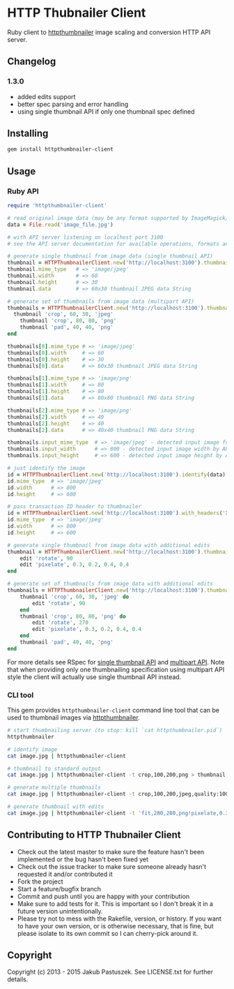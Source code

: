 # HTTP Thubnailer Client

Ruby client to [httpthumbnailer](http://github.com/jpastuszek/httpthumbnailer) image scaling and conversion HTTP API server.

## Changelog

### 1.3.0
* added edits support
* better spec parsing and error handling
* using single thumbnail API if only one thumbnail spec defined

## Installing

```bash
gem install httpthumbnailer-client
```

## Usage

### Ruby API

```ruby
require 'httpthumbnailer-client'

# read original image data (may be any format supported by ImageMagick/GraphicsMagick installation on the server)
data = File.read('image_file.jpg')

# with API server listening on localhost port 3100
# see the API server documentation for available operations, formats and options

# generate single thumbnail from image data (single thumbnail API)
thumbnail = HTTPThumbnailerClient.new('http://localhost:3100').thumbnail(data, 'crop', 60, 30, 'jpeg')
thumbnail.mime_type   # => 'image/jpeg'
thumbnail.width       # => 60
thumbnail.height      # => 30
thumbnail.data        # => 60x30 thumbnail JPEG data String

# generate set of thumbnails from image data (multipart API)
thumbnails = HTTPThumbnailerClient.new('http://localhost:3100').thumbnail(data) do
  thumbnail 'crop', 60, 30, 'jpeg'
	thumbnail 'crop', 80, 80, 'png'
	thumbnail 'pad', 40, 40, 'png'
end

thumbnails[0].mime_type # => 'image/jpeg'
thumbnails[0].width     # => 60
thumbnails[0].height    # => 30
thumbnails[0].data      # => 60x30 thumbnail JPEG data String

thumbnails[1].mime_type # => 'image/png'
thumbnails[1].width     # => 80
thumbnails[1].height    # => 80
thumbnails[1].data      # => 80x80 thumbnail PNG data String

thumbnails[2].mime_type # => 'image/png'
thumbnails[2].width     # => 40
thumbnails[2].height    # => 40
thumbnails[2].data      # => 40x40 thumbnail PNG data String

thumbnails.input_mime_type  # => 'image/jpeg' - detected input image format by API server (content based)
thumbnails.input_width      # => 800 - detected input image width by API server (content based)
thumbnails.input_height     # => 600 - detected input image height by API server (content based)

# just identify the image
id = HTTPThumbnailerClient.new('http://localhost:3100').identify(data)
id.mime_type  # => 'image/jpeg'
id.width      # => 800
id.height     # => 600

# pass transaction ID header to thumbnailer
id = HTTPThumbnailerClient.new('http://localhost:3100').with_headers('XID' => '123').identify(data)
id.mime_type  # => 'image/jpeg'
id.width      # => 800
id.height     # => 600

# generate single thumbnail from image data with additional edits
thumbnail = HTTPThumbnailerClient.new('http://localhost:3100').thumbnail(data, 'crop', 60, 30, 'jpeg') do
	edit 'rotate', 90
	edit 'pixelate', 0.3, 0.2, 0.4, 0.4
end

# generate set of thumbnails from image data with additional edits
thumbnails = HTTPThumbnailerClient.new('http://localhost:3100').thumbnail(data) do
	thumbnail 'crop', 60, 30, 'jpeg' do
		edit 'rotate', 90
	end
	thumbnail 'crop', 80, 80, 'png' do
		edit 'rotate', 270
		edit 'pixelate', 0.3, 0.2, 0.4, 0.4
	end
	thumbnail 'pad', 40, 40, 'png'
end
```

For more details see RSpec for [single thumbnail API](http://github.com/jpastuszek/httpthumbnailer-client/blob/master/spec/thumbnail_spec.rb) and [multipart API](http://github.com/jpastuszek/httpthumbnailer-client/blob/master/spec/thumbnails_spec.rb).
Note that when providing only one thumbnailing specification using multipart API style the client will actually use single thumbnail API instead.

### CLI tool

This gem provides `httpthumbnailer-client` command line tool that can be used to thumbnail images via [httpthumbnailer](http://github.com/jpastuszek/httpthumbnailer).

```bash
# start thumbnailing server (to stop: kill `cat httpthumbnailer.pid`)
httpthumbnailer

# identify image
cat image.jpg | httpthumbnailer-client

# thumbnail to standard output
cat image.jpg | httpthumbnailer-client -t crop,100,200,png > thumbnail.png

# generate multiple thumbnails
cat image.jpg | httpthumbnailer-client -t crop,100,200,jpeg,quality:100 -t pad,200,200,png thumbnail1.jpg thumbnail2.png

# generate thumbnail with edits
cat image.jpg | httpthumbnailer-client -t 'fit,280,280,png!pixelate,0.3,0.2,0.4,0.4!rectangle,0.04,0.8,0.92,0.17,color:blue' > thumbnail.png
```

## Contributing to HTTP Thubnailer Client

* Check out the latest master to make sure the feature hasn't been implemented or the bug hasn't been fixed yet
* Check out the issue tracker to make sure someone already hasn't requested it and/or contributed it
* Fork the project
* Start a feature/bugfix branch
* Commit and push until you are happy with your contribution
* Make sure to add tests for it. This is important so I don't break it in a future version unintentionally.
* Please try not to mess with the Rakefile, version, or history. If you want to have your own version, or is otherwise necessary, that is fine, but please isolate to its own commit so I can cherry-pick around it.

## Copyright

Copyright (c) 2013 - 2015 Jakub Pastuszek. See LICENSE.txt for further details.

